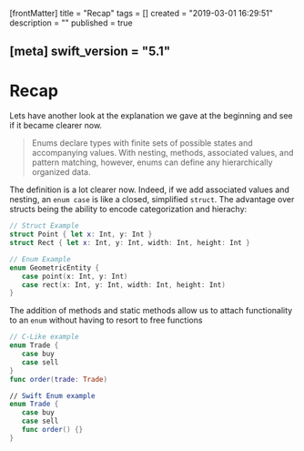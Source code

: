 [frontMatter]
title = "Recap"
tags = []
created = "2019-03-01 16:29:51"
description = ""
published = true

[meta]
swift_version = "5.1"
---

# Recap

Lets have another look at the explanation we gave at the beginning and see if it became clearer
now.

> Enums declare types with finite sets of possible states and
> accompanying values. With nesting, methods, associated values, and
> pattern matching, however, enums can define any hierarchically
> organized data.

The definition is a lot clearer now. Indeed, if we add associated values
and nesting, an `enum case` is like a closed, simplified `struct`. The
advantage over structs being the ability to encode categorization and
hierachy:

``` Swift
// Struct Example
struct Point { let x: Int, y: Int }
struct Rect { let x: Int, y: Int, width: Int, height: Int }

// Enum Example
enum GeometricEntity {
   case point(x: Int, y: Int)
   case rect(x: Int, y: Int, width: Int, height: Int)
}
```

The addition of methods and static methods allow us to attach
functionality to an `enum` without having to resort to free functions

``` Swift
// C-Like example
enum Trade {
   case buy
   case sell
}
func order(trade: Trade)

// Swift Enum example
enum Trade {
   case buy
   case sell
   func order() {}
}
```
